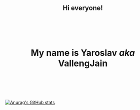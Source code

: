 <h2 align="center"><b>Hi everyone!</b><br><br></h2><br><br>

<h1 align="center">My name is Yaroslav <i>aka</i> VallengJain<br><br></h1><br><br>

[![Anurag's GitHub stats](https://github-readme-stats.vercel.app/api?username=vallengjain)](https://github.com/anuraghazra/github-readme-stats)
